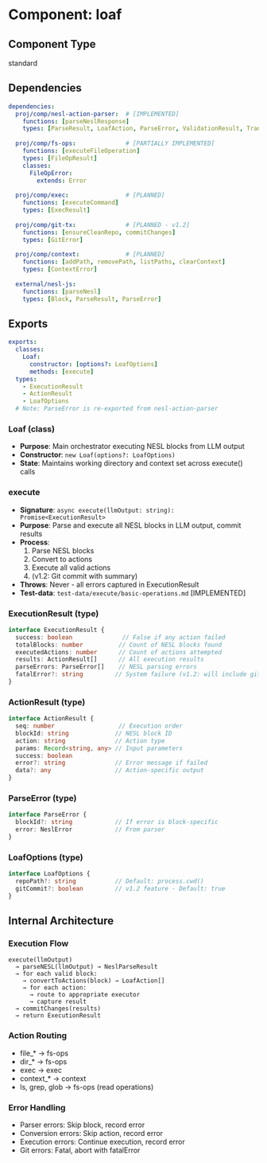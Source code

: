 # Component: loaf

## Component Type
standard

## Dependencies

```yaml
dependencies:
  proj/comp/nesl-action-parser:  # [IMPLEMENTED]
    functions: [parseNeslResponse]
    types: [ParseResult, LoafAction, ParseError, ValidationResult, TransformError]
  
  proj/comp/fs-ops:              # [PARTIALLY IMPLEMENTED]
    functions: [executeFileOperation]
    types: [FileOpResult]
    classes:
      FileOpError:
        extends: Error
  
  proj/comp/exec:                # [PLANNED]
    functions: [executeCommand]
    types: [ExecResult]
  
  proj/comp/git-tx:              # [PLANNED - v1.2]
    functions: [ensureCleanRepo, commitChanges]
    types: [GitError]
  
  proj/comp/context:             # [PLANNED]
    functions: [addPath, removePath, listPaths, clearContext]
    types: [ContextError]
  
  external/nesl-js:
    functions: [parseNesl]
    types: [Block, ParseResult, ParseError]
```

## Exports

```yaml
exports:
  classes:
    Loaf:
      constructor: [options?: LoafOptions]
      methods: [execute]
  types: 
    - ExecutionResult
    - ActionResult  
    - LoafOptions
  # Note: ParseError is re-exported from nesl-action-parser
```

### Loaf (class)
- **Purpose**: Main orchestrator executing NESL blocks from LLM output
- **Constructor**: `new Loaf(options?: LoafOptions)`
- **State**: Maintains working directory and context set across execute() calls

### execute
- **Signature**: `async execute(llmOutput: string): Promise<ExecutionResult>`
- **Purpose**: Parse and execute all NESL blocks in LLM output, commit results
- **Process**: 
  1. Parse NESL blocks
  2. Convert to actions
  3. Execute all valid actions
  4. (v1.2: Git commit with summary)
- **Throws**: Never - all errors captured in ExecutionResult
- **Test-data**: `test-data/execute/basic-operations.md` [IMPLEMENTED]

### ExecutionResult (type)
```typescript
interface ExecutionResult {
  success: boolean              // False if any action failed
  totalBlocks: number          // Count of NESL blocks found
  executedActions: number      // Count of actions attempted
  results: ActionResult[]      // All execution results
  parseErrors: ParseError[]    // NESL parsing errors
  fatalError?: string         // System failure (v1.2: will include git errors)
}
```

### ActionResult (type)
```typescript
interface ActionResult {
  seq: number                  // Execution order
  blockId: string             // NESL block ID
  action: string              // Action type
  params: Record<string, any> // Input parameters
  success: boolean
  error?: string              // Error message if failed
  data?: any                  // Action-specific output
}
```

### ParseError (type)
```typescript
interface ParseError {
  blockId?: string            // If error is block-specific
  error: NeslError            // From parser
}
```

### LoafOptions (type)
```typescript
interface LoafOptions {
  repoPath?: string           // Default: process.cwd()
  gitCommit?: boolean         // v1.2 feature - Default: true
}
```

## Internal Architecture

### Execution Flow
```
execute(llmOutput)
  → parseNESL(llmOutput) → NeslParseResult
  → for each valid block:
    → convertToActions(block) → LoafAction[]
    → for each action:
      → route to appropriate executor
      → capture result
  → commitChanges(results)
  → return ExecutionResult
```

### Action Routing
- file_* → fs-ops
- dir_* → fs-ops
- exec → exec
- context_* → context
- ls, grep, glob → fs-ops (read operations)

### Error Handling
- Parser errors: Skip block, record error
- Conversion errors: Skip action, record error
- Execution errors: Continue execution, record error
- Git errors: Fatal, abort with fatalError